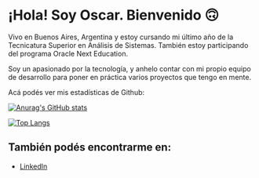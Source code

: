# ¡Hola! Soy Oscar. Bienvenido 🙃
Vivo en Buenos Aires, Argentina y estoy cursando mi último año de la Tecnicatura Superior en Análisis de Sistemas. También estoy participando del programa Oracle Next Education.

Soy un apasionado por la tecnología, y anhelo contar con mi propio equipo de desarrollo para poner en práctica varios proyectos que tengo en mente.

Acá podés ver mis estadísticas de Github:

[![Anurag's GitHub stats](https://github-readme-stats.vercel.app/api?username=capdeo&theme=onedark)](https://github.com/anuraghazra/github-readme-stats)

[![Top Langs](https://github-readme-stats.vercel.app/api/top-langs/?username=capdeo&theme=tokyonight)](https://github.com/anuraghazra/github-readme-stats)

## También podés encontrarme en:

- [LinkedIn](https://ar.linkedin.com/in/oscar-capdevila-64aa3815a)
